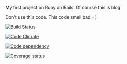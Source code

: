 My first project on Ruby on Rails. Of course this is blog.

Don't use this code. This code smell bad =)

[![Build Status](https://secure.travis-ci.org/Stamm/blog-ror.png)](http://travis-ci.org/Stamm/blog-ror)

[![Code Climate](https://codeclimate.com/badge.png)](https://codeclimate.com/github/Stamm/blog-ror)

[![Code dependency](https://gemnasium.com/Stamm/blog-ror.png)](https://gemnasium.com/Stamm/blog-ror)

[![Coverage status](https://coveralls.io/repos/Stamm/blog-ror/badge.png?branch=master)](https://coveralls.io/r/Stamm/blog-ror)